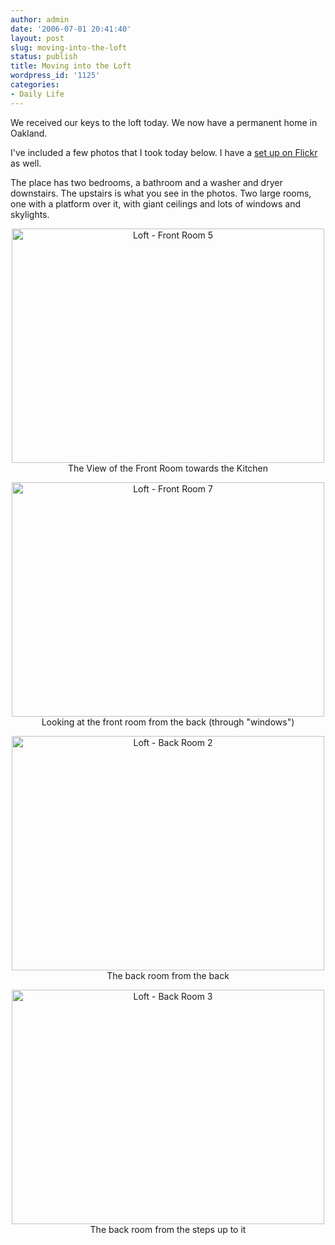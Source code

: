 ```yaml
---
author: admin
date: '2006-07-01 20:41:40'
layout: post
slug: moving-into-the-loft
status: publish
title: Moving into the Loft
wordpress_id: '1125'
categories:
- Daily Life
---
```

We received our keys to the loft today. We now have a permanent home in Oakland.

I've included a few photos that I took today below. I have a <a href="http://www.flickr.com/photos/albill/sets/72157594184002636/">set up on Flickr</a> as well.

The place has two bedrooms, a bathroom and a washer and dryer downstairs. The upstairs is what you see in the photos. Two large rooms, one with a platform over it, with giant ceilings and lots of windows and skylights.

<p align="center"><a title="Photo Sharing" href="http://www.flickr.com/photos/albill/179417965/"><img width="500" height="375" alt="Loft - Front Room 5" src="http://static.flickr.com/48/179417965_d65c530874.jpg" /></a>
The View of the Front Room towards the Kitchen

<p align="center"><a title="Photo Sharing" href="http://www.flickr.com/photos/albill/179417834/"><img width="500" height="375" alt="Loft - Front Room 7" src="http://static.flickr.com/45/179417834_2f0c57a70c.jpg" /></a>
Looking at the front room from the back (through "windows")

<p align="center"><a title="Photo Sharing" href="http://www.flickr.com/photos/albill/179417794/"><img width="500" height="375" alt="Loft - Back Room 2" src="http://static.flickr.com/74/179417794_f840a48884.jpg" /></a>
The back room from the back

<p align="center"><a title="Photo Sharing" href="http://www.flickr.com/photos/albill/179417552/"><img width="500" height="375" alt="Loft - Back Room 3" src="http://static.flickr.com/48/179417552_772e6a6db0.jpg" /></a>
The back room from the steps up to it
